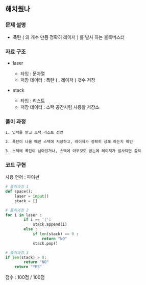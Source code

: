 
## 해치웠나

### 문제 설명

- 폭탄 ( 의 개수 만큼 정확히 레이저 ) 를 발사 하는 블록버스터<br>


### 자료 구조

- laser<br>
    - 타입 : 문자열
    - 저장 데이터 : 폭탄 ( , 레이저 ) 갯수 저장

- stack<br>
    - 타입 : 리스트
    - 저장 데이터 : 스택 공간처럼 사용할 저장소


### 풀이 과정

```txt
1. 입력을 받고 스택 리스트 선언

2. 폭탄이 나올 때만 스택에 저장하고, 레이저가 정확히 상쇄 하는지 확인

3. 스택에 폭탄이 남아있거나, 스택에 아무것도 없는에 레이저가 발사되면 출력

```

### 코드 구현
사용 언어 : 파이썬<br>

 
```python
# 풀이과정 1
def space():
    laser = input()
    stack = []

# 풀이과정 2
for i in laser :
        if i == '(':
            stack.append(i)
        else :
            if len(stack) == 0 :
                return "NO"
            stack.pop()

# 풀이과정 3
if len(stack) > 0:
        return "NO"
    return "YES"


```


점수 : 100점 / 100점